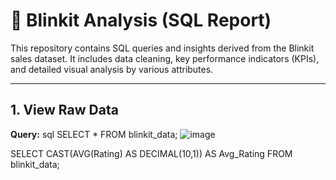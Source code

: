 # 🛒 Blinkit Analysis (SQL Report)

This repository contains SQL queries and insights derived from the Blinkit sales dataset. It includes data cleaning, key performance indicators (KPIs), and detailed visual analysis by various attributes.

---

## 1. View Raw Data

**Query:**
sql
SELECT * FROM blinkit_data;
![image](https://github.com/user-attachments/assets/d26e1639-d7dc-43ae-9793-eb64afb58ff0)



SELECT CAST(AVG(Rating) AS DECIMAL(10,1)) AS Avg_Rating
FROM blinkit_data;

